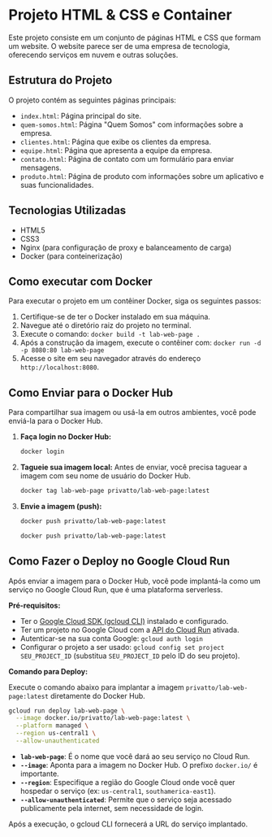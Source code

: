 # Projeto HTML & CSS e Container

Este projeto consiste em um conjunto de páginas HTML e CSS que formam um website. O website parece ser de uma empresa de tecnologia, oferecendo serviços em nuvem e outras soluções.

## Estrutura do Projeto

O projeto contém as seguintes páginas principais:

- `index.html`: Página principal do site.
- `quem-somos.html`: Página "Quem Somos" com informações sobre a empresa.
- `clientes.html`: Página que exibe os clientes da empresa.
- `equipe.html`: Página que apresenta a equipe da empresa.
- `contato.html`: Página de contato com um formulário para enviar mensagens.
- `produto.html`: Página de produto com informações sobre um aplicativo e suas funcionalidades.

## Tecnologias Utilizadas

- HTML5
- CSS3
- Nginx (para configuração de proxy e balanceamento de carga)
- Docker (para conteinerização)

## Como executar com Docker

Para executar o projeto em um contêiner Docker, siga os seguintes passos:

1.  Certifique-se de ter o Docker instalado em sua máquina.
2.  Navegue até o diretório raiz do projeto no terminal.
3.  Execute o comando: `docker build -t lab-web-page .`
4.  Após a construção da imagem, execute o contêiner com: `docker run -d -p 8080:80 lab-web-page`
5.  Acesse o site em seu navegador através do endereço `http://localhost:8080`.


## Como Enviar para o Docker Hub

Para compartilhar sua imagem ou usá-la em outros ambientes, você pode enviá-la para o Docker Hub.

1.  **Faça login no Docker Hub:**
    ```bash
    docker login
    ```
2.  **Tagueie sua imagem local:** Antes de enviar, você precisa taguear a imagem com seu nome de usuário do Docker Hub. 
    ```bash
    docker tag lab-web-page privatto/lab-web-page:latest
    ```
3.  **Envie a imagem (push):**
    ```bash
    docker push privatto/lab-web-page:latest
    ```

    ```bash
    docker push privatto/lab-web-page:latest
    ```

## Como Fazer o Deploy no Google Cloud Run

Após enviar a imagem para o Docker Hub, você pode implantá-la como um serviço no Google Cloud Run, que é uma plataforma serverless.

**Pré-requisitos:**

*   Ter o [Google Cloud SDK (gcloud CLI)](https://cloud.google.com/sdk/docs/install) instalado e configurado.
*   Ter um projeto no Google Cloud com a [API do Cloud Run](https://console.cloud.google.com/apis/library/run.googleapis.com) ativada.
*   Autenticar-se na sua conta Google: `gcloud auth login`
*   Configurar o projeto a ser usado: `gcloud config set project SEU_PROJECT_ID` (substitua `SEU_PROJECT_ID` pelo ID do seu projeto).

**Comando para Deploy:**

Execute o comando abaixo para implantar a imagem `privatto/lab-web-page:latest` diretamente do Docker Hub.

```bash
gcloud run deploy lab-web-page \
  --image docker.io/privatto/lab-web-page:latest \
  --platform managed \
  --region us-central1 \
  --allow-unauthenticated
```

*   **`lab-web-page`**: É o nome que você dará ao seu serviço no Cloud Run.
*   **`--image`**: Aponta para a imagem no Docker Hub. O prefixo `docker.io/` é importante.
*   **`--region`**: Especifique a região do Google Cloud onde você quer hospedar o serviço (ex: `us-central1`, `southamerica-east1`).
*   **`--allow-unauthenticated`**: Permite que o serviço seja acessado publicamente pela internet, sem necessidade de login.

Após a execução, o gcloud CLI fornecerá a URL do serviço implantado.


